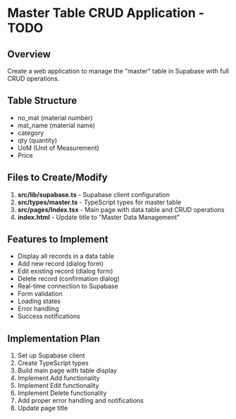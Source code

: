# Master Table CRUD Application - TODO

## Overview
Create a web application to manage the "master" table in Supabase with full CRUD operations.

## Table Structure
- no_mat (material number)
- mat_name (material name)
- category
- qty (quantity)
- UoM (Unit of Measurement)
- Price

## Files to Create/Modify

1. **src/lib/supabase.ts** - Supabase client configuration
2. **src/types/master.ts** - TypeScript types for master table
3. **src/pages/Index.tsx** - Main page with data table and CRUD operations
4. **index.html** - Update title to "Master Data Management"

## Features to Implement
- Display all records in a data table
- Add new record (dialog form)
- Edit existing record (dialog form)
- Delete record (confirmation dialog)
- Real-time connection to Supabase
- Form validation
- Loading states
- Error handling
- Success notifications

## Implementation Plan
1. Set up Supabase client
2. Create TypeScript types
3. Build main page with table display
4. Implement Add functionality
5. Implement Edit functionality
6. Implement Delete functionality
7. Add proper error handling and notifications
8. Update page title